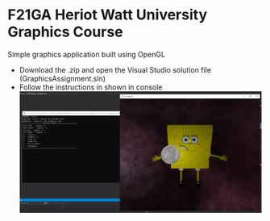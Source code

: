 # F21GA Heriot Watt University Graphics Course
Simple graphics application built using OpenGL

* Download the .zip and open the Visual Studio solution file (GraphicsAssignment.sln)
* Follow the instructions in shown in console
![screenshot](/images/screenshot.png)


